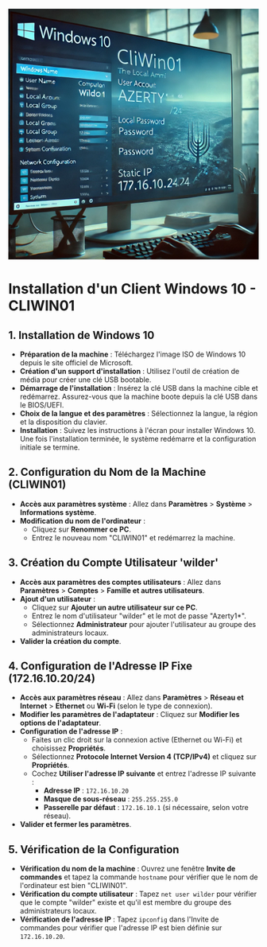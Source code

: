 ![Description de l'image](https://raw.githubusercontent.com/WildCodeSchool/TSSR-2411-P2-G4/refs/heads/main/screenshots/cc3e918a-2c3e-4b68-a7a9-55fbde4e6220.webp)


# Installation d'un Client Windows 10 - CLIWIN01

## 1. Installation de Windows 10

- **Préparation de la machine** : Téléchargez l'image ISO de Windows 10 depuis le site officiel de Microsoft.
- **Création d'un support d'installation** : Utilisez l'outil de création de média pour créer une clé USB bootable.
- **Démarrage de l'installation** : Insérez la clé USB dans la machine cible et redémarrez. Assurez-vous que la machine boote depuis la clé USB dans le BIOS/UEFI.
- **Choix de la langue et des paramètres** : Sélectionnez la langue, la région et la disposition du clavier.
- **Installation** : Suivez les instructions à l'écran pour installer Windows 10. Une fois l'installation terminée, le système redémarre et la configuration initiale se termine.

## 2. Configuration du Nom de la Machine (CLIWIN01)

- **Accès aux paramètres système** : Allez dans **Paramètres** > **Système** > **Informations système**.
- **Modification du nom de l'ordinateur** :
  - Cliquez sur **Renommer ce PC**.
  - Entrez le nouveau nom "CLIWIN01" et redémarrez la machine.

## 3. Création du Compte Utilisateur 'wilder'

- **Accès aux paramètres des comptes utilisateurs** : Allez dans **Paramètres** > **Comptes** > **Famille et autres utilisateurs**.
- **Ajout d'un utilisateur** :
  - Cliquez sur **Ajouter un autre utilisateur sur ce PC**.
  - Entrez le nom d'utilisateur "wilder" et le mot de passe "Azerty1*".
  - Sélectionnez **Administrateur** pour ajouter l'utilisateur au groupe des administrateurs locaux.
- **Valider la création du compte**.

## 4. Configuration de l'Adresse IP Fixe (172.16.10.20/24)

- **Accès aux paramètres réseau** : Allez dans **Paramètres** > **Réseau et Internet** > **Ethernet** ou **Wi-Fi** (selon le type de connexion).
- **Modifier les paramètres de l'adaptateur** : Cliquez sur **Modifier les options de l'adaptateur**.
- **Configuration de l'adresse IP** :
  - Faites un clic droit sur la connexion active (Ethernet ou Wi-Fi) et choisissez **Propriétés**.
  - Sélectionnez **Protocole Internet Version 4 (TCP/IPv4)** et cliquez sur **Propriétés**.
  - Cochez **Utiliser l'adresse IP suivante** et entrez l'adresse IP suivante :
    - **Adresse IP** : `172.16.10.20`
    - **Masque de sous-réseau** : `255.255.255.0`
    - **Passerelle par défaut** : `172.16.10.1` (si nécessaire, selon votre réseau).
- **Valider et fermer les paramètres**.

## 5. Vérification de la Configuration

- **Vérification du nom de la machine** : Ouvrez une fenêtre **Invite de commandes** et tapez la commande `hostname` pour vérifier que le nom de l'ordinateur est bien "CLIWIN01".
- **Vérification du compte utilisateur** : Tapez `net user wilder` pour vérifier que le compte "wilder" existe et qu'il est membre du groupe des administrateurs locaux.
- **Vérification de l'adresse IP** : Tapez `ipconfig` dans l'Invite de commandes pour vérifier que l'adresse IP est bien définie sur `172.16.10.20`.
